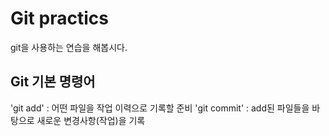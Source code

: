 # Git practics

git을 사용하는 연습을 해봅시다.

## Git 기본 명령어

'git add' : 어떤 파일을 작업 이력으로 기록할 준비
'git commit' : add된 파일들을 바탕으로 새로운 변경사항(작업)을 기록

